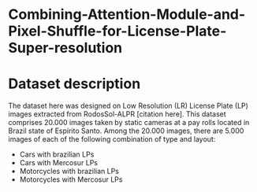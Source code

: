 # Combining-Attention-Module-and-Pixel-Shuffle-for-License-Plate-Super-resolution

# Dataset description

The dataset here was designed on Low Resolution (LR) License Plate (LP) images extracted from RodosSol-ALPR [citation here]. This dataset 
comprises 20.000 images taken by static cameras at a pay rolls located in Brazil state of Espírito Santo.
Among the 20.000 images, there are 5.000 images of each of the following combination of type and layout:

* Cars with brazilian LPs
* Cars with Mercosur LPs
* Motorcycles with brazilian LPs
* Motorcycles with Mercosur LPs
